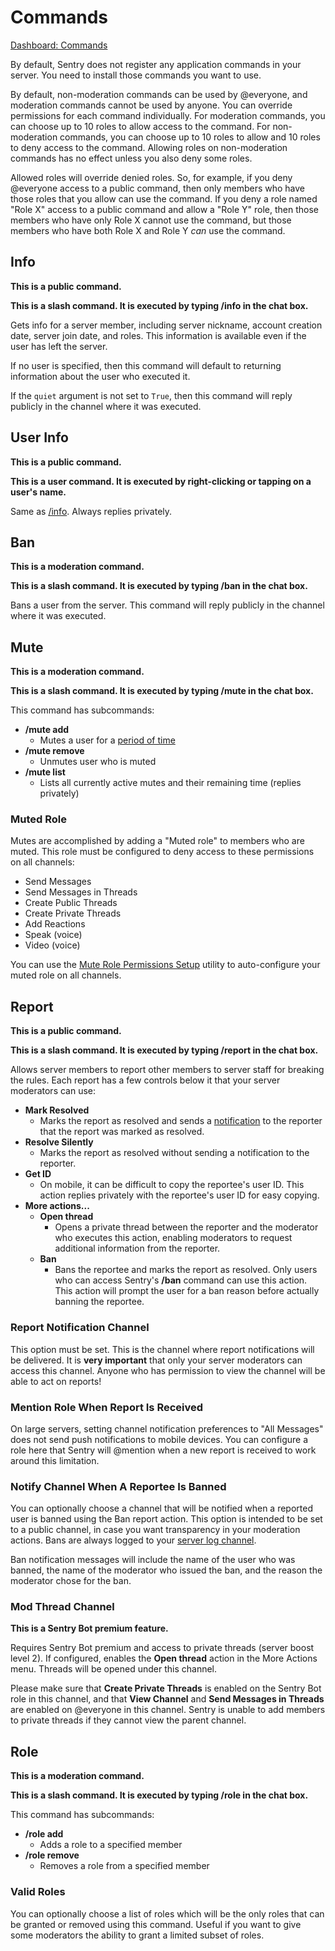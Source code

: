 # Commands

[Dashboard: Commands](https://sentrybot.gg/dashboard/commands)

By default, Sentry does not register any application commands in your server. You need to install those commands you want
to use.

By default, non-moderation commands can be used by @everyone, and moderation commands cannot be used by anyone. You can
override permissions for each command individually. For moderation commands, you can choose up to 10 roles to allow
access to the command. For non-moderation commands, you can choose up to 10 roles to allow and 10 roles to deny access
to the command. Allowing roles on non-moderation commands has no effect unless you also deny some roles.

Allowed roles will override denied roles. So, for example, if you deny @everyone access to a public command, then only
members who have those roles that you allow can use the command. If you deny a role named "Role X" access to a public
command and allow a "Role Y" role, then those members who have only Role X cannot use the command, but those members
who have both Role X and Role Y *can* use the command.

## Info

**This is a public command.**

**This is a slash command. It is executed by typing /info in the chat box.**

Gets info for a server member, including server nickname, account creation date, server join date, and roles. This
information is available even if the user has left the server.

If no user is specified, then this command will default to returning information about the user who executed it.

If the `quiet` argument is not set to `True`, then this command will reply publicly in the channel where it was executed.

## User Info

**This is a public command.**

**This is a user command. It is executed by right-clicking or tapping on a user's name.**

Same as [/info](#info). Always replies privately.

## Ban

**This is a moderation command.**

**This is a slash command. It is executed by typing /ban in the chat box.**

Bans a user from the server. This command will reply publicly in the channel where it was executed.

## Mute

**This is a moderation command.**

**This is a slash command. It is executed by typing /mute in the chat box.**

This command has subcommands:

- **/mute add**
	- Mutes a user for a [period of time](/#time-periods)
- **/mute remove**
	- Unmutes user who is muted
- **/mute list**
	- Lists all currently active mutes and their remaining time (replies privately)

### Muted Role

Mutes are accomplished by adding a "Muted role" to members who are muted. This role must be configured to deny access to
these permissions on all channels:

- Send Messages
- Send Messages in Threads
- Create Public Threads
- Create Private Threads
- Add Reactions
- Speak (voice)
- Video (voice)

You can use the [Mute Role Permissions Setup](/utilities.html#mute-role-permissions-setup) utility to auto-configure your
muted role on all channels.

## Report

**This is a public command.**

**This is a slash command. It is executed by typing /report in the chat box.**

Allows server members to report other members to server staff for breaking the rules. Each report has a few controls
below it that your server moderators can use:

- **Mark Resolved**
	- Marks the report as resolved and sends a [notification](/settings.html#member-notifications) to the reporter that
	  the report was marked as resolved.
- **Resolve Silently**
	- Marks the report as resolved without sending a notification to the reporter.
- **Get ID**
	- On mobile, it can be difficult to copy the reportee's user ID. This action replies privately with the reportee's
	  user ID for easy copying.
- **More actions...**
	- **Open thread**
		- Opens a private thread between the reporter and the moderator who executes this action, enabling moderators to
		  request additional information from the reporter.
	- **Ban**
		- Bans the reportee and marks the report as resolved. Only users who can access Sentry's **/ban** command can use this action.
		  This action will prompt the user for a ban reason before actually banning the reportee.

### Report Notification Channel

This option must be set. This is the channel where report notifications will be delivered. It is **very important** that
only your server moderators can access this channel. Anyone who has permission to view the channel will be able to act
on reports!

### Mention Role When Report Is Received

On large servers, setting channel notification preferences to "All Messages" does not send push notifications to mobile
devices. You can configure a role here that Sentry will @mention when a new report is received to work around this
limitation.

### Notify Channel When A Reportee Is Banned

You can optionally choose a channel that will be notified when a reported user is banned using the Ban report action.
This option is intended to be set to a public channel, in case you want transparency in your moderation actions. Bans are
always logged to your [server log channel](/settings.html#logging).

Ban notification messages will include the name of the user who was banned, the name of the moderator who issued the ban,
and the reason the moderator chose for the ban.

### Mod Thread Channel

**This is a Sentry Bot premium feature.**

Requires Sentry Bot premium and access to private threads (server boost level 2). If configured, enables the **Open thread**
action in the More Actions menu. Threads will be opened under this channel.

Please make sure that **Create Private Threads** is enabled on the Sentry Bot role in this channel, and that **View Channel**
and **Send Messages in Threads** are enabled on @everyone in this channel. Sentry is unable to add members to private
threads if they cannot view the parent channel.

## Role

**This is a moderation command.**

**This is a slash command. It is executed by typing /role in the chat box.**

This command has subcommands:

- **/role add**
	- Adds a role to a specified member
- **/role remove**
	- Removes a role from a specified member

### Valid Roles

You can optionally choose a list of roles which will be the only roles that can be granted or removed using this command.
Useful if you want to give some moderators the ability to grant a limited subset of roles.
